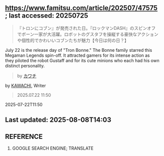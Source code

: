 ## https://www.famitsu.com/article/202507/47575; last accessed: 20250725

> 『トロンにコブン』が発売された日。『ロックマンDASH』のスピンオフでボーン一家が大活躍。ロボットのグスタフを操縦する豪快なアクションや個性的でかわいいコブンたちが魅力【今日は何の日？】

July 22 is the release day of "Tron Bonne." The Bonne family starred this Megaman Legends spin-off. It attracted gamers for its intense action as they piloted the robot Gustaff and for its cute minions who each had his own distinct personality. 

> by [カワチ](https://www.famitsu.com/author/26/page/1)

by [KAWACHI](https://www.famitsu.com/author/26/page/1), Writer

> 2025.07.22 11:50

2025-07-22T11:50

## Last updated: 2025-08-08T14:03

## REFERENCE

1) GOOGLE SEARCH ENGINE; TRANSLATE